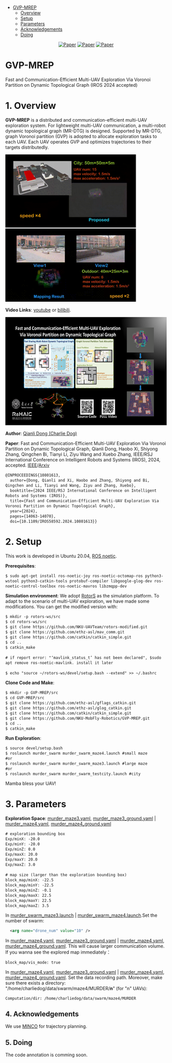 - [GVP-MREP](#GVP-MREP)
  - [Overview](#1-overview)
  - [Setup](#2-setup)
  - [Parameters](#3-parameters)
  - [Acknowledgements](#4-acknowledgements)
  - [Doing](#5-doing)
<div align="center">
<a href="https://ieeexplore.ieee.org/document/10801613"><img alt="Paper" src="https://img.shields.io/badge/Paper-IEEE-darkblue"/></a>
<a href="https://www.bilibili.com/video/BV1KC411h79h/?spm_id_from=333.1387.list.card_archive.click"><img alt="Paper" src="https://img.shields.io/badge/Video-Bilibili-pink"/></a>
<a href="https://www.youtube.com/watch?v=AtG9stNVjX0&t=4s"><img alt="Paper" src="https://img.shields.io/badge/Video-Youtube-darkred"/></a>
</div>

# GVP-MREP
Fast and Communication-Efficient Multi-UAV Exploration Via Voronoi Partition on Dynamic Topological Graph (IROS 2024 accepted)

# 1. Overview
**GVP-MREP** is a distributed and communication-efficient multi-UAV exploration system. For lightweight multi-UAV communication, a multi-robot dynamic topological graph (MR-DTG) is designed. Supported by MR-DTG, graph Voronoi partition (GVP) is adopted to allocate exploration tasks to each UAV. Each UAV operates GVP and optimizes trajectories to their targets distributedly.   
<p align="left">
  <img src="pics/0.gif" width = "408" height = "228"/>
  <img src="pics/1.gif" width = "408" height = "228"/>
</p>

**Video Links**: [youtube](https://www.youtube.com/watch?v=AtG9stNVjX0) or [bilibili](https://www.bilibili.com/video/BV1KC411h79h/).
<a href="https://www.youtube.com/watch?v=AtG9stNVjX0" target="blank">
    <p align="left">
        <img src="pics/cover_new.png" width="600" height="337" />
    </p>
</a>

**Author**: [Qianli Dong (Charlie Dog)](https://github.com/charlie-dog)

**Paper**: Fast and Communication-Efficient Multi-UAV Exploration Via Voronoi Partition on Dynamic Topological Graph, Qianli Dong, Haobo Xi, Shiyong Zhang, Qingchen Bi, Tianyi Li, Ziyu Wang and Xuebo Zhang, IEEE/RSJ International Conference on Intelligent Robots and Systems (IROS), 2024, accepted. [IEEE](https://ieeexplore.ieee.org/document/10801613)/[Arxiv](https://arxiv.org/pdf/2408.05808)
```
@INPROCEEDINGS{10801613,
  author={Dong, Qianli and Xi, Haobo and Zhang, Shiyong and Bi, Qingchen and Li, Tianyi and Wang, Ziyu and Zhang, Xuebo},
  booktitle={2024 IEEE/RSJ International Conference on Intelligent Robots and Systems (IROS)}, 
  title={Fast and Communication-Efficient Multi-UAV Exploration Via Voronoi Partition on Dynamic Topological Graph}, 
  year={2024},
  pages={14063-14070},
  doi={10.1109/IROS58592.2024.10801613}}
```
# 2. Setup
This work is developed in Ubuntu 20.04, [ROS noetic](http://wiki.ros.org/noetic/Installation/Ubuntu).

**Prerequisites**:
```
$ sudo apt-get install ros-noetic-joy ros-noetic-octomap-ros python3-wstool python3-catkin-tools protobuf-compiler libgoogle-glog-dev ros-noetic-control-toolbox ros-noetic-mavros libzmqpp-dev
```

**Simulation environment**:
We adopt [RotorS](https://github.com/ethz-asl/rotors_simulator) as the simulation platform. To adapt to the scenario of multi-UAV exploration, we have made some modifications. You can get the modified version with:
```
$ mkdir -p rotors-ws/src
$ cd rotors-ws/src
$ git clone https://github.com/NKU-UAVTeam/rotors-modified.git
$ git clone https://github.com/ethz-asl/mav_comm.git
$ git clone https://github.com/catkin/catkin_simple.git
$ cd ..
$ catkin_make 

# if report error: "‘mavlink_status_t’ has not been declared", $sudo apt remove ros-noetic-mavlink. install it later

$ echo "source ~/rotors-ws/devel/setup.bash --extend" >> ~/.bashrc
```

**Clone Code and Make**:
```
$ mkdir -p GVP-MREP/src
$ cd GVP-MREP/src
$ git clone https://github.com/ethz-asl/gflags_catkin.git
$ git clone https://github.com/ethz-asl/glog_catkin.git
$ git clone https://github.com/catkin/catkin_simple.git
$ git clone https://github.com/NKU-MobFly-Robotics/GVP-MREP.git
$ cd ..
$ catkin_make
```
**Run Exploration**:
```
$ source devel/setup.bash
$ roslaunch murder_swarm murder_swarm_maze4.launch #small maze
#or
$ roslaunch murder_swarm murder_swarm_maze3.launch #large maze
#or
$ roslaunch murder_swarm murder_swarm_testcity.launch #city
```

Mamba bless your UAV!

# 3. Parameters
**Exploration Space**:
[murder_maze3.yaml](./Exploration/murder_swarm/resource/murder_maze3.yaml), [murder_maze3_ground.yaml](./Exploration/murder_swarm/resource/murder_maze3_ground.yaml) | 
[murder_maze4.yaml](./Exploration/murder_swarm/resource/murder_maze4.yaml), [murder_maze4_ground.yaml](./Exploration/murder_swarm/resource/murder_maze4_ground.yaml)
```
# exploration bounding box
Exp/minX: -20.0
Exp/minY: -20.0
Exp/minZ: 0.0
Exp/maxX: 20.0
Exp/maxY: 20.0
Exp/maxZ: 3.0

# map size (larger than the exploration bounding box)
block_map/minX: -22.5
block_map/minY: -22.5
block_map/minZ: -0.1
block_map/maxX: 22.5
block_map/maxY: 22.5
block_map/maxZ: 3.5
```
In [murder_swarm_maze3.launch](./Exploration/murder_swarm/launch/murder_swarm_maze3.launch) | [murder_swarm_maze4.launch](./Exploration/murder_swarm/launch/murder_swarm_maze4.launch).Set the number of swarm:
```xml
  <arg name="drone_num" value="10" />
```

In [murder_maze4.yaml](./Exploration/murder_swarm/resource/murder_maze3.yaml), [murder_maze3_ground.yaml](./Exploration/murder_swarm/resource/murder_maze3_ground.yaml) | 
[murder_maze4.yaml](./Exploration/murder_swarm/resource/murder_maze4.yaml), [murder_maze4_ground.yaml](./Exploration/murder_swarm/resource/murder_maze4_ground.yaml). This will cause larger communication volume. If you wanna see the explored map immediately：
``` 
block_map/vis_mode: true
```

In [murder_maze4.yaml](./Exploration/murder_swarm/resource/murder_maze3.yaml), [murder_maze3_ground.yaml](./Exploration/murder_swarm/resource/murder_maze3_ground.yaml) | 
[murder_maze4.yaml](./Exploration/murder_swarm/resource/murder_maze4.yaml), [murder_maze4_ground.yaml](./Exploration/murder_swarm/resource/murder_maze4_ground.yaml). Set the data recording path. Moreover, make sure there exists a directory: "/home/charliedog/data/swarm/maze4/MURDER/**n**" (for "n" UAVs): 
```
Computation/dir: /home/charliedog/data/swarm/maze4/MURDER
```


## 4. Acknowledgements
We use [MINCO](https://github.com/ZJU-FAST-Lab/GCOPTER.git) for trajectory planning.

## 5. Doing
The code annotation is comming soon.
